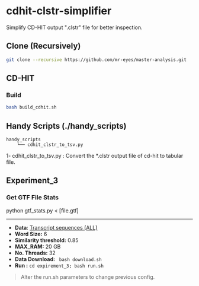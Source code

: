 # cdhit-clstr-simplifier

Simplify CD-HIT output ".clstr" file for better inspection.

## Clone (Recursively)
```sh
git clone --recursive https://github.com/mr-eyes/master-analysis.git 
```

## CD-HIT
### Build
```bash
bash build_cdhit.sh
```

  ## Handy Scripts (./handy_scripts)
``` 
handy_scripts
	└── cdhit_clstr_to_tsv.py  
```
1- cdhit_clstr_to_tsv.py : Convert the *.clstr output file of cd-hit to tabular file.

## Experiment_3 

### **Get GTF File Stats**
python gtf_stats.py < [file.gtf]

___

 - **Data**: [Transcript sequences (ALL)](ftp://ftp.ebi.ac.uk/pub/databases/gencode/Gencode_human/release_28/gencode.v28.transcripts.fa.gz)
- **Word Size:** 6
- **Similarity threshold:** 0.85 
- **MAX_RAM:** 20 GB
- **No. Threads:** 32
- **Data Download:** ``` bash download.sh```
- **Run :** ``` cd expirement_3; bash run.sh ```



> Alter the run.sh parameters to change previous config.
